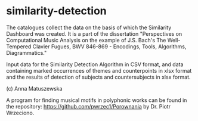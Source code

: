 # similarity-detection
The catalogues collect the data on the basis of which the Similarity Dashboard was created. It is a part of the dissertation "Perspectives on Computational Music Analysis on the example of J.S. Bach's The Well-Tempered Clavier Fugues, BWV 846-869 - Encodings, Tools, Algorithms, Diagrammatics." 

Input data for the Similarity Detection Algorithm in CSV format, and data containing marked occurrences of themes and counterpoints in xlsx format and the results of detection of subjects and countersubjects in xlsx format.

(c) Anna Matuszewska

A program for finding musical motifs in polyphonic works can be found in the repository: https://github.com/pwrzec1/Porownania by Dr. Piotr Wrzeciono.
